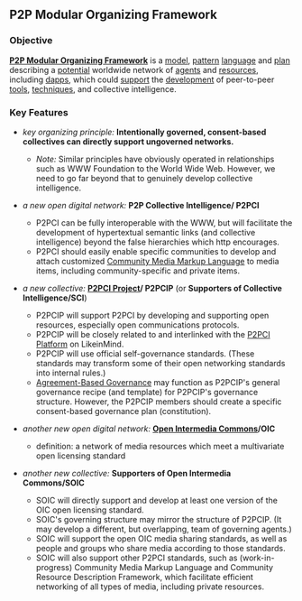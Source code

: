 ## P2P Modular Organizing Framework

### Objective

**[P2P Modular Organizing Framework](https://docs.google.com/drawings/d/1KZpc4_98IrJ0cjcFpkL5TcBug63fsTrT6i5eL2j5z80/edit?usp=sharing)** is a [model](https://github.com/gcassel/Modular-Organizing-Terminology/blob/master/terms/model.md), [pattern](https://github.com/gcassel/Modular-Organizing-Terminology/blob/master/terms/pattern.md) [language](https://github.com/gcassel/Modular-Organizing-Terminology/blob/master/terms/language.md) and [plan](https://github.com/gcassel/Modular-Organizing-Terminology/blob/master/terms/plan.md) describing a [potential](https://github.com/gcassel/Modular-Organizing-Terminology/blob/master/terms/potential.md) worldwide network of [agents](https://github.com/gcassel/Modular-Organizing-Terminology/blob/master/terms/agent.md) and [resources](https://github.com/gcassel/Modular-Organizing-Terminology/blob/master/terms/resource.md), including [dapps](https://github.com/gcassel/Modular-Organizing-Terminology/blob/master/compound-terms/dapp.md), which could [support](https://github.com/gcassel/Modular-Organizing-Terminology/blob/master/terms/support.md) the [development](https://github.com/gcassel/Modular-Organizing-Terminology/blob/master/terms/develop.md) of peer-to-peer [tools](https://github.com/gcassel/Modular-Organizing-Terminology/blob/master/terms/tool.md), [techniques](https://github.com/gcassel/Modular-Organizing-Terminology/blob/master/terms/technique.md), and collective intelligence.    

### Key Features

* *key organizing principle:*  **Intentionally governed, consent-based collectives can directly support ungoverned networks.**
   * *Note:* Similar principles have obviously operated in relationships such as WWW Foundation to the World Wide Web. However, we need to go far beyond that to genuinely develop collective intelligence.
		
* *a new open digital network:* **P2P Collective Intelligence/ P2PCI**
   * P2PCI can be fully interoperable with the WWW, but will facilitate the development of hypertextual semantic links (and collective intelligence) beyond the false hierarchies which http encourages.
   * P2PCI should easily enable specific communities to develop and attach customized [Community Media Markup Language](https://github.com/gcassel/Models/blob/master/community-media-markup-language.md) to media items, including community-specific and private items.
   
* *a new collective:* **[P2PCI Project](https://github.com/P2PCI-project/P2PCI-Platform)/ P2PCIP** (or **Supporters of Collective Intelligence/SCI**)
   * P2PCIP will support P2PCI by developing and supporting open resources, especially open communications protocols. 
   * P2PCIP will be closely related to and interlinked with the [P2PCI Platform](http://confocal-manawatu.pbworks.com/w/page/106804227/P2P%20Collective%20Intelligence%20Platform) on LikeinMind.
   * P2PCIP will use official self-governance standards.  (These standards may transform some of their open networking standards into internal rules.)
   * [Agreement-Based Governance](https://docs.google.com/document/d/1c_xWEIay-2jyJ3Rqb6OgTxoZBJfjNW4d6w6ukXyeJk4/edit?usp=sharing) may function as P2PCIP's general governance recipe (and template) for P2PCIP's governance structure.  However, the P2PCIP members should create a specific consent-based governance plan (constitution).
   
* *another new open digital network:*  **[Open Intermedia Commons](https://docs.google.com/document/d/1RfXaOCg4VBZ2tcKu1tjBPIkabGruSLueH4T4g_8cWTs/edit?usp=sharing)/OIC**
   * definition: a network of media resources which meet a multivariate open licensing standard
   
* *another new collective:*  **Supporters of Open Intermedia Commons/SOIC**
   * SOIC will directly support and develop at least one version of the OIC open licensing standard.
   * SOIC's governing structure may mirror the structure of P2PCIP.  (It may develop a different, but overlapping, team of governing agents.)
   * SOIC will support the open OIC media sharing standards, as well as people and groups who share media according to those standards.
   * SOIC will also support other P2PCI standards, such as (work-in-progress) Community Media Markup Language and Community Resource Description Framework, which facilitate efficient networking of all types of media, including private resources.
